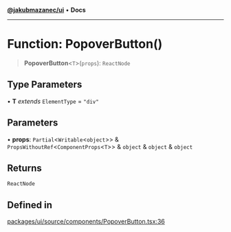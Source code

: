 [**@jakubmazanec/ui**](../README.md) • **Docs**

---

# Function: PopoverButton()

> **PopoverButton**\<`T`\>(`props`): `ReactNode`

## Type Parameters

• **T** _extends_ `ElementType` = `"div"`

## Parameters

• **props**: `Partial`\<`Writable`\<`object`\>\> & `PropsWithoutRef`\<`ComponentProps`\<`T`\>\> &
`object` & `object` & `object`

## Returns

`ReactNode`

## Defined in

[packages/ui/source/components/PopoverButton.tsx:36](https://github.com/jakubmazanec/tools/blob/053e1fea9cfce27a70a78b00a30cdd281cb0a72b/packages/ui/source/components/PopoverButton.tsx#L36)
